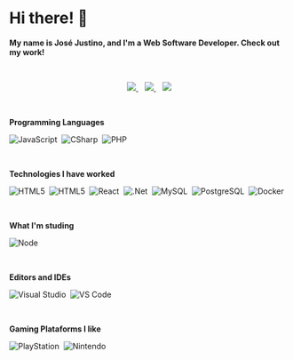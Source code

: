 # Hi there! 👋
**My name is José Justino, and I'm a Web Software Developer. Check out my work!**

<br>

<p align="center">
  <a href="https://www.linkedin.com/in/josejustinoneto/">
    <img src="https://img.shields.io/static/v1?label=&style=for-the-badge&logo=linkedin&logoColor=white&color=0077b5&message=LINKEDIN" />
  </a>&nbsp;&nbsp;
  <a href="https://codesandbox.io/u/josejustino">
    <img src="https://img.shields.io/static/v1?label=&style=for-the-badge&logo=codesandbox&logoColor=white&color=black&message=CODESANDBOX" />
  </a>&nbsp;&nbsp;
  <a href="https://twitter.com/_josejustino">
    <img src="https://img.shields.io/static/v1?label=&style=for-the-badge&logo=twitter&logoColor=white&color=blue&message=TWITTER" />
  </a>
</p>

<br>

**Programming Languages**

![JavaScript](https://img.shields.io/badge/JavaScript-%23F7DF1E?style=flat&logo=javascript&logoColor=000)&nbsp;
![CSharp](https://img.shields.io/badge/C%23-%23239120?style=flat&message=CSharp&logoColor=fff)&nbsp;
![PHP](https://img.shields.io/badge/PHP-%23777bb4?style=flat&logo=php&logoColor=fff)&nbsp;

<br>

**Technologies I have worked**

![HTML5](https://img.shields.io/badge/HTML5-%23e34f26?style=flat&logo=html5&logoColor=fff)&nbsp;
![HTML5](https://img.shields.io/badge/CSS3-%231572b6?style=flat&logo=css3&logoColor=fff)&nbsp;
![React](https://img.shields.io/badge/React-%2361d1fb?style=flat&logo=react&logoColor=000)&nbsp;
![.Net](https://img.shields.io/badge/.Net-%235c2d91?style=flat)&nbsp;
![MySQL](https://img.shields.io/badge/MySQL-%234479a1?style=flat&logo=mysql&logoColor=fff)&nbsp;
![PostgreSQL](https://img.shields.io/badge/PostgreSQL-%23336791?style=flat&logo=postgresql&logoColor=fff)&nbsp;
![Docker](https://img.shields.io/badge/Docker-%232496ed?style=flat&logo=docker&logoColor=fff)

<br>

**What I'm studing**

![Node](https://img.shields.io/badge/Node-%23339933?style=flat&logo=node.js&logoColor=fff)

<br>

**Editors and IDEs**

![Visual Studio](https://img.shields.io/badge/Visual%20Studio-%235c2d91?style=flat&logo=visual%20studio&logoColor=fff)&nbsp;
![VS Code](https://img.shields.io/badge/Visual%20Studio%20Code-%230074cc?style=flat&logo=visual%20studio%20code&logoColor=fff)

<br>

**Gaming Plataforms I like**

![PlayStation](https://img.shields.io/badge/PlayStation-%23003791?style=flat&logo=playstation&logoColor=fff)&nbsp;
![Nintendo](https://img.shields.io/badge/Nintendo-%23D12228?style=flat&logo=nintendo&logoColor=fff)	
